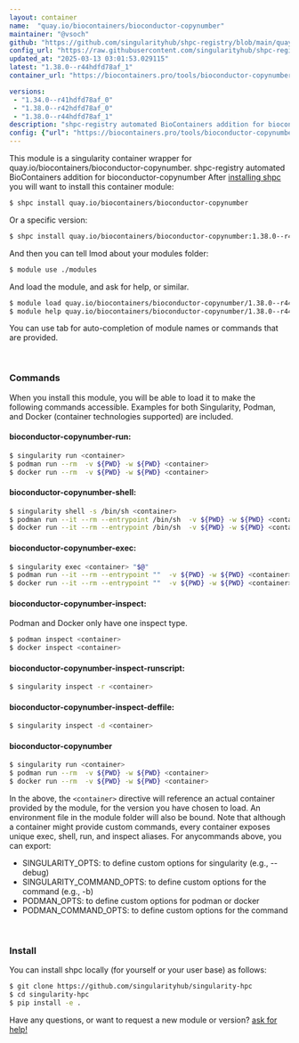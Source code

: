 ```yaml
---
layout: container
name:  "quay.io/biocontainers/bioconductor-copynumber"
maintainer: "@vsoch"
github: "https://github.com/singularityhub/shpc-registry/blob/main/quay.io/biocontainers/bioconductor-copynumber/container.yaml"
config_url: "https://raw.githubusercontent.com/singularityhub/shpc-registry/main/quay.io/biocontainers/bioconductor-copynumber/container.yaml"
updated_at: "2025-03-13 03:01:53.029115"
latest: "1.38.0--r44hdfd78af_1"
container_url: "https://biocontainers.pro/tools/bioconductor-copynumber"

versions:
 - "1.34.0--r41hdfd78af_0"
 - "1.38.0--r42hdfd78af_0"
 - "1.38.0--r44hdfd78af_1"
description: "shpc-registry automated BioContainers addition for bioconductor-copynumber"
config: {"url": "https://biocontainers.pro/tools/bioconductor-copynumber", "maintainer": "@vsoch", "description": "shpc-registry automated BioContainers addition for bioconductor-copynumber", "latest": {"1.38.0--r44hdfd78af_1": "sha256:548e686ddca3cfc21a891a4d3cc039242104a2765821407ad52d859985e8ce7d"}, "tags": {"1.34.0--r41hdfd78af_0": "sha256:90c45c1f7614ae1d90889193736f77f9e1d5db13d7937f7cedce8733ee1bd468", "1.38.0--r42hdfd78af_0": "sha256:7e7081948aeeb68a66236eebb606eeb1c78d39014bcd4c81da495d89b975abbe", "1.38.0--r44hdfd78af_1": "sha256:548e686ddca3cfc21a891a4d3cc039242104a2765821407ad52d859985e8ce7d"}, "docker": "quay.io/biocontainers/bioconductor-copynumber"}
---
```


This module is a singularity container wrapper for quay.io/biocontainers/bioconductor-copynumber.
shpc-registry automated BioContainers addition for bioconductor-copynumber
After [installing shpc](#install) you will want to install this container module:


```bash
$ shpc install quay.io/biocontainers/bioconductor-copynumber
```

Or a specific version:

```bash
$ shpc install quay.io/biocontainers/bioconductor-copynumber:1.38.0--r44hdfd78af_1
```

And then you can tell lmod about your modules folder:

```bash
$ module use ./modules
```

And load the module, and ask for help, or similar.

```bash
$ module load quay.io/biocontainers/bioconductor-copynumber/1.38.0--r44hdfd78af_1
$ module help quay.io/biocontainers/bioconductor-copynumber/1.38.0--r44hdfd78af_1
```

You can use tab for auto-completion of module names or commands that are provided.

<br>

### Commands

When you install this module, you will be able to load it to make the following commands accessible.
Examples for both Singularity, Podman, and Docker (container technologies supported) are included.

#### bioconductor-copynumber-run:

```bash
$ singularity run <container>
$ podman run --rm  -v ${PWD} -w ${PWD} <container>
$ docker run --rm  -v ${PWD} -w ${PWD} <container>
```

#### bioconductor-copynumber-shell:

```bash
$ singularity shell -s /bin/sh <container>
$ podman run --it --rm --entrypoint /bin/sh  -v ${PWD} -w ${PWD} <container>
$ docker run --it --rm --entrypoint /bin/sh  -v ${PWD} -w ${PWD} <container>
```

#### bioconductor-copynumber-exec:

```bash
$ singularity exec <container> "$@"
$ podman run --it --rm --entrypoint ""  -v ${PWD} -w ${PWD} <container> "$@"
$ docker run --it --rm --entrypoint ""  -v ${PWD} -w ${PWD} <container> "$@"
```

#### bioconductor-copynumber-inspect:

Podman and Docker only have one inspect type.

```bash
$ podman inspect <container>
$ docker inspect <container>
```

#### bioconductor-copynumber-inspect-runscript:

```bash
$ singularity inspect -r <container>
```

#### bioconductor-copynumber-inspect-deffile:

```bash
$ singularity inspect -d <container>
```



#### bioconductor-copynumber

```bash
$ singularity run <container>
$ podman run --rm  -v ${PWD} -w ${PWD} <container>
$ docker run --rm  -v ${PWD} -w ${PWD} <container>
```


In the above, the `<container>` directive will reference an actual container provided
by the module, for the version you have chosen to load. An environment file in the
module folder will also be bound. Note that although a container
might provide custom commands, every container exposes unique exec, shell, run, and
inspect aliases. For anycommands above, you can export:

 - SINGULARITY_OPTS: to define custom options for singularity (e.g., --debug)
 - SINGULARITY_COMMAND_OPTS: to define custom options for the command (e.g., -b)
 - PODMAN_OPTS: to define custom options for podman or docker
 - PODMAN_COMMAND_OPTS: to define custom options for the command

<br>

### Install

You can install shpc locally (for yourself or your user base) as follows:

```bash
$ git clone https://github.com/singularityhub/singularity-hpc
$ cd singularity-hpc
$ pip install -e .
```

Have any questions, or want to request a new module or version? [ask for help!](https://github.com/singularityhub/singularity-hpc/issues)